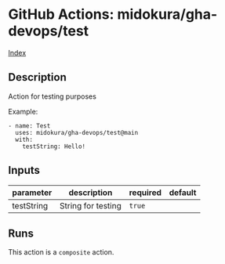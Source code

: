 # GitHub Actions: midokura/gha-devops/test

[Index](../gha.md)

<!-- action-docs-description -->
## Description

Action for testing purposes

Example:
```
- name: Test
  uses: midokura/gha-devops/test@main
  with:
    testString: Hello!
```
<!-- action-docs-description -->

<!-- action-docs-inputs -->
## Inputs

| parameter | description | required | default |
| --- | --- | --- | --- |
| testString | String for testing | `true` |  |
<!-- action-docs-inputs -->

<!-- action-docs-outputs -->

<!-- action-docs-outputs -->

<!-- action-docs-runs -->
## Runs

This action is a `composite` action.
<!-- action-docs-runs -->